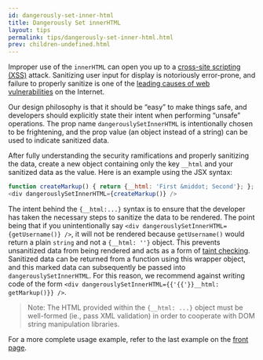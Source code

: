 ```yaml
---
id: dangerously-set-inner-html
title: Dangerously Set innerHTML
layout: tips
permalink: tips/dangerously-set-inner-html.html
prev: children-undefined.html
---
```


Improper use of the `innerHTML` can open you up to a [cross-site scripting (XSS)](https://en.wikipedia.org/wiki/Cross-site_scripting) attack.  Sanitizing user input for display is notoriously error-prone, and failure to properly sanitize is one of the [leading causes of web vulnerabilities](https://owasptop10.googlecode.com/files/OWASP%20Top%2010%20-%202013.pdf) on the Internet.

Our design philosophy is that it should be “easy” to make things safe, and developers should explicitly state their intent when performing “unsafe” operations.  The prop name `dangerouslySetInnerHTML` is intentionally chosen to be frightening, and the prop value (an object instead of a string) can be used to indicate sanitized data.

After fully understanding the security ramifications and properly sanitizing the data, create a new object containing only the key `__html` and your sanitized data as the value.  Here is an example using the JSX syntax:

```js
function createMarkup() { return {__html: 'First &middot; Second'}; };
<div dangerouslySetInnerHTML={createMarkup()} />
```

The intent behind the `{__html:...}` syntax is to ensure that the developer has taken the necessary steps to sanitize the data to be rendered. The point being that if you unintentionally say `<div dangerouslySetInnerHTML={getUsername()} />`, it will not be rendered because `getUsername()` would return a plain `string` and not a `{__html: ''}` object. This prevents unsanitized data from being rendered and acts as a form of [taint checking](https://en.wikipedia.org/wiki/Taint_checking). Sanitized data can be returned from a function using this wrapper object, and this marked data can subsequently be passed into `dangerouslySetInnerHTML`.  For this reason, we recommend against writing code of the form `<div dangerouslySetInnerHTML={{'{{'}}__html: getMarkup()}} />`. 

> Note: The HTML provided within the `{__html: ...}` object must be well-formed (ie., pass XML validation) in order to cooperate with DOM string manipulation libraries.

For a more complete usage example, refer to the last example on the [front page](/react/).
